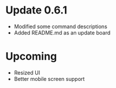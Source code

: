 # Update 0.6.1

- Modified some command descriptions
- Added README.md as an update board

# Upcoming

- Resized UI
- Better mobile screen support
